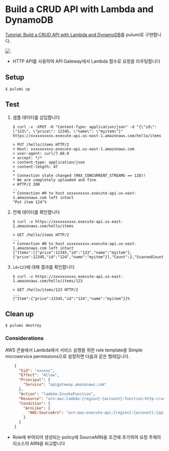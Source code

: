 # Build a CRUD API with Lambda and DynamoDB

[Tutorial: Build a CRUD API with Lambda and DynamoDB](https://docs.aws.amazon.com/apigateway/latest/developerguide/http-api-dynamo-db.html)를 pulumi로 구현합니다.

![](https://docs.aws.amazon.com/apigateway/latest/developerguide/images/ddb-crud.png)

- HTTP API를 사용하여 API Gateway에서 Lambda 함수로 요청을 라우팅합니다

## Setup
```console
$ pulumi up
```

## Test
1. 샘플 데이터를 삽입합니다
    ```console
    $ curl -v -XPUT -H "Content-Type: application/json" -d "{\"id\": \"123\", \"price\": 12345, \"name\": \"myitem\"}" https://xxxxxxxxxx.execute-api.us-east-1.amazonaws.com/hello/items

    > PUT /hello/items HTTP/2
    > Host: xxxxxxxxxx.execute-api.us-east-1.amazonaws.com
    > user-agent: curl/7.68.0
    > accept: */*
    > content-type: application/json
    > content-length: 47
    > 
    * Connection state changed (MAX_CONCURRENT_STREAMS == 128)!
    * We are completely uploaded and fine
    < HTTP/2 200 
    ..
    * Connection #0 to host xxxxxxxxxx.execute-api.us-east-1.amazonaws.com left intact
    "Put item 124"% 
    ```

2. 전체 데이터를 확인합니다
    ```console
    $ curl -v https://xxxxxxxxxx.execute-api.us-east-1.amazonaws.com/hello/items

    > GET /hello/items HTTP/2
    ...
    * Connection #0 to host xxxxxxxxxx.execute-api.us-east-1.amazonaws.com left intact
    {"Items":[{"price":12345,"id":"123","name":"myitem"},{"price":12345,"id":"124","name":"myitem"}],"Count":2,"ScannedCount":2}%
    ```

3. `id=123`에 대해 결과를 확인합니다
    ```console
    $ curl -v https://xxxxxxxxxx.execute-api.us-east-1.amazonaws.com/hello/items/123

    > GET /hello/items/123 HTTP/2
    ...
    {"Item":{"price":12345,"id":"124","name":"myitem"}}%
    ```

## Clean up
```console
$ pulumi destroy
```

### Considerations
AWS 콘솔에서 Lambda에서 서비스 실행을 위한 role template을 Simple microservice permissions으로 설정하면 다음과 같은 형태입니다.
```json
    {
      "Sid": "xxxxxx",
      "Effect": "Allow",
      "Principal": {
        "Service": "apigateway.amazonaws.com"
      },
      "Action": "lambda:InvokeFunction",
      "Resource": "arn:aws:lambda:{region}:{account}:function:http-crud-tutorial-function",
      "Condition": {
        "ArnLike": {
          "AWS:SourceArn": "arn:aws:execute-api:{region}:{account}:{api-id}/*/*/items"
        }
      }
    }
```

- Role에 부여되어 생성되는 policy에 SourceARN을 조건에 추가하여 요청 주체의 리소스의 ARN을 비교합니다